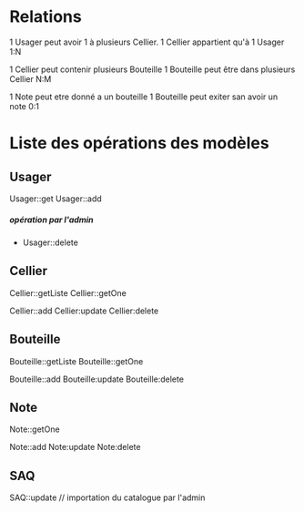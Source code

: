 # Relations

1 Usager peut avoir 1 à plusieurs Cellier.
1 Cellier appartient qu'à 1 Usager 
1:N

1 Cellier peut contenir plusieurs Bouteille
1 Bouteille peut être dans plusieurs Cellier
N:M

1 Note peut etre donné a un bouteille
1 Bouteille peut exiter san avoir un note
0:1

# Liste des opérations des modèles

## Usager

Usager::get
Usager::add

##### opération par l'admin
   - Usager::delete

## Cellier
Cellier::getListe
Cellier::getOne

Cellier::add
Cellier:update
Cellier:delete

## Bouteille
Bouteille::getListe
Bouteille::getOne

Bouteille::add
Bouteille:update
Bouteille:delete

## Note
Note::getOne

Note::add
Note:update
Note:delete

## SAQ
SAQ::update  // importation du catalogue par l'admin